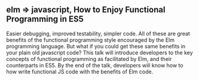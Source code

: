 ## elm => javascript, How to Enjoy Functional Programming in ES5

Easier debugging, improved testability, simpler code. All of these are great benefits of the functional programming style encouraged by the Elm programming language. But what if you could get these same benefits in your plain old javascript code? This talk will introduce developers to the key concepts of functional programming as facilitated by Elm, and their counterparts in ES5. By the end of the talk, developers will know how to how write functional JS code with the benefits of Elm code.
